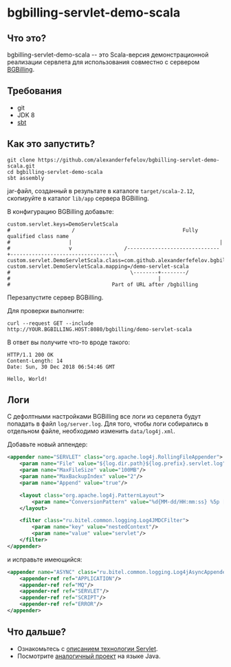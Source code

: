 # bgbilling-servlet-demo-scala

## Что это?

bgbilling-servlet-demo-scala -- это Scala-версия демонстрационной реализации сервлета для использования совместно
с сервером [BGBilling](https://bgbilling.ru/). 

## Требования

* git
* JDK 8
* [sbt](https://www.scala-sbt.org/)

## Как это запустить? 

```
git clone https://github.com/alexanderfefelov/bgbilling-servlet-demo-scala.git
cd bgbilling-servlet-demo-scala
sbt assembly
```

jar-файл, созданный в результате в каталоге `target/scala-2.12`, скопируйте в каталог `lib/app` сервера BGBilling.

В конфигурацию BGBilling добавьте:

```
custom.servlet.keys=DemoServletScala
#                    /                                   Fully qualified class name
#                   |                                                |
#                   v                 /------------------------------+----------------------------------\
custom.servlet.DemoServletScala.class=com.github.alexanderfefelov.bgbilling.servlet.demo.DemoServletScala
custom.servlet.DemoServletScala.mapping=/demo-servlet-scala
#                                       \--------+--------/
#                                                |
#                                 Part of URL after /bgbilling
```
Перезапустите сервер BGBilling.

Для проверки выполните:

```
curl --request GET --include http://YOUR.BGBILLING.HOST:8080/bgbilling/demo-servlet-scala
```

В ответ вы получите что-то вроде такого:

```
HTTP/1.1 200 OK
Content-Length: 14
Date: Sun, 30 Dec 2018 06:54:46 GMT

Hello, World!
```

## Логи

С дефолтными настройками BGBilling все логи из сервлета будут попадать в файл `log/server.log`.
Для того, чтобы логи собирались в отдельном файле, необходимо изменить `data/log4j.xml`.

Добавьте новый аппендер:

```xml
<appender name="SERVLET" class="org.apache.log4j.RollingFileAppender">
    <param name="File" value="${log.dir.path}${log.prefix}.servlet.log"/>
    <param name="MaxFileSize" value="100MB"/>
    <param name="MaxBackupIndex" value="2"/>
    <param name="Append" value="true"/>

    <layout class="org.apache.log4j.PatternLayout">
        <param name="ConversionPattern" value="%d{MM-dd/HH:mm:ss} %5p [%t] %c{1} - %m%n"/>
    </layout>

    <filter class="ru.bitel.common.logging.Log4JMDCFilter">
        <param name="key" value="nestedContext"/>
        <param name="value" value="servlet"/>
    </filter>
</appender>
```

и исправьте имеющийся:

```xml
<appender name="ASYNC" class="ru.bitel.common.logging.Log4jAsyncAppender">
    <appender-ref ref="APPLICATION"/>
    <appender-ref ref="MQ"/>
    <appender-ref ref="SERVLET"/>
    <appender-ref ref="SCRIPT"/>
    <appender-ref ref="ERROR"/>
</appender>
```

## Что дальше?

* Ознакомьтесь с [описанием технологии Servlet](https://docs.oracle.com/javaee/7/tutorial/servlets.htm).
* Посмотрите [аналогичный проект](https://github.com/alexanderfefelov/bgbilling-servlet-demo) на языке Java.
